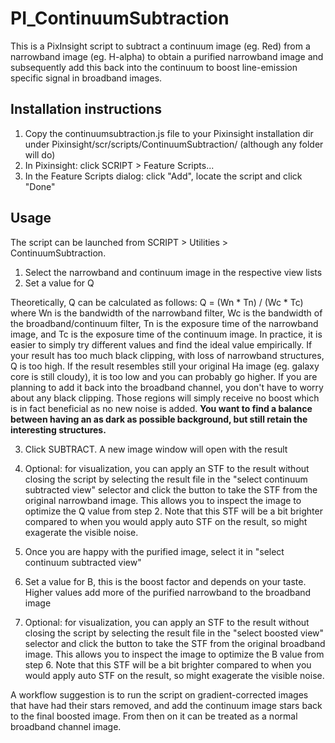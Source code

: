 # PI_ContinuumSubtraction
This is a PixInsight script to subtract a continuum image (eg. Red) from a narrowband image (eg. H-alpha) to obtain a purified narrowband image and subsequently add this back into the continuum to boost line-emission specific signal in broadband images.

## Installation instructions
1. Copy the continuumsubtraction.js file to your Pixinsight installation dir under Pixinsight/scr/scripts/ContinuumSubtraction/ (although any folder will do)
2. In Pixinsight: click SCRIPT > Feature Scripts...
3. In the Feature Scripts dialog: click "Add", locate the script and click "Done"

## Usage
The script can be launched from SCRIPT > Utilities > ContinuumSubtraction.

1. Select the narrowband and continuum image in the respective view lists
2. Set a value for Q

Theoretically, Q can be calculated as follows:
Q = (Wn * Tn) / (Wc * Tc) where Wn is the bandwidth of the narrowband filter, Wc is the bandwidth of the broadband/continuum filter, Tn is the exposure time of the narrowband image, and Tc is the exposure time of the continuum image.
In practice, it is easier to simply try different values and find the ideal value empirically. If your result has too much black clipping, with loss of narrowband structures, Q is too high. If the result resembles still your original Ha image (eg. galaxy core is still cloudy), it is too low and you can probably go higher. If you are planning to add it back into the broadband channel, you don't have to worry about any black clipping. Those regions will simply receive no boost which is in fact beneficial as no new noise is added. **You want to find a balance between having an as dark as possible background, but still retain the interesting structures.**

3. Click SUBTRACT. A new image window will open with the result
4. Optional: for visualization, you can apply an STF to the result without closing the script by selecting the result file in the "select continuum subtracted view" selector and click the button to take the STF from the original narrowband image. This allows you to inspect the image to optimize the Q value from step 2. Note that this STF will be a bit brighter compared to when you would apply auto STF on the result, so might exagerate the visible noise.

5. Once you are happy with the purified image, select it in "select continuum subtracted view"
6. Set a value for B, this is the boost factor and depends on your taste. Higher values add more of the purified narrowband to the broadband image

7. Optional: for visualization, you can apply an STF to the result without closing the script by selecting the result file in the "select boosted view" selector and click the button to take the STF from the original broadband image. This allows you to inspect the image to optimize the B value from step 6. Note that this STF will be a bit brighter compared to when you would apply auto STF on the result, so might exagerate the visible noise.

A workflow suggestion is to run the script on gradient-corrected images that have had their stars removed, and add the continuum image stars back to the final boosted image. From then on it can be treated as a normal broadband channel image.

